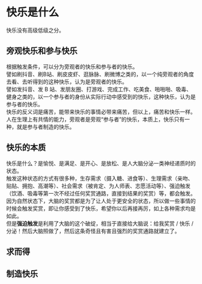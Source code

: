 # 快乐是什么
快乐没有高级低级之分。


## 旁观快乐和参与快乐
根据触发条件，可以分为旁观者的快乐和参与者的快乐。</br>
譬如刷抖音、刷B站、刷皮皮虾、逛脉脉、刷微博之类的，以一个纯旁观者的角度去看、去听得到的这种快乐，认为是旁观者的快乐。</br>
譬如发抖音、发 B 站、发朋友圈、打游戏、完成工作、吃美食、啪啪啪、吸毒、健身之类的，以一个参与者的身份从实际行动中感受到的快乐，这种快乐，认为是参与者的快乐。</br>
快乐的反义词是痛苦，能带来快乐的事情必带来痛苦，但以上，痛苦和快乐一样。</br>
人在生理上有共情的能力，旁观者是旁观“参与者”的快乐，本质上，快乐只有一种，就是参与者制造的快乐。</br>


## 快乐的本质
快乐是什么？是愉悦、是满足、是开心、是放松、是人大脑分泌一类神经递质时的状态。</br>
触发这种状态的方式有很多种，生存需求（摄入糖、进食等）、生理需求（亲吻、贴贴、拥抱、高潮等）、社会需求（被肯定、为人师表、志愿活动等）、强迫触发（饮酒、吸毒等第一次不经过任何奖赏通路，直接到结果的奖赏）等，都会触发。</br>
因为自然状态下，大脑的奖赏都是为了让人处于更安全的状态，所以做一些事情的时候会触发奖赏，即让你感受到了快乐，希望你以后再接再厉，如上各种需求均是如此。</br>
但是**强迫触发**是利用了大脑的这个破绽，相当于直接给大脑说：给我奖赏 / 快乐 / 分泌！然后大脑照做了，然后这条奇怪且有害且强烈的奖赏通路就建立了。</br>


## 求而得

## 制造快乐